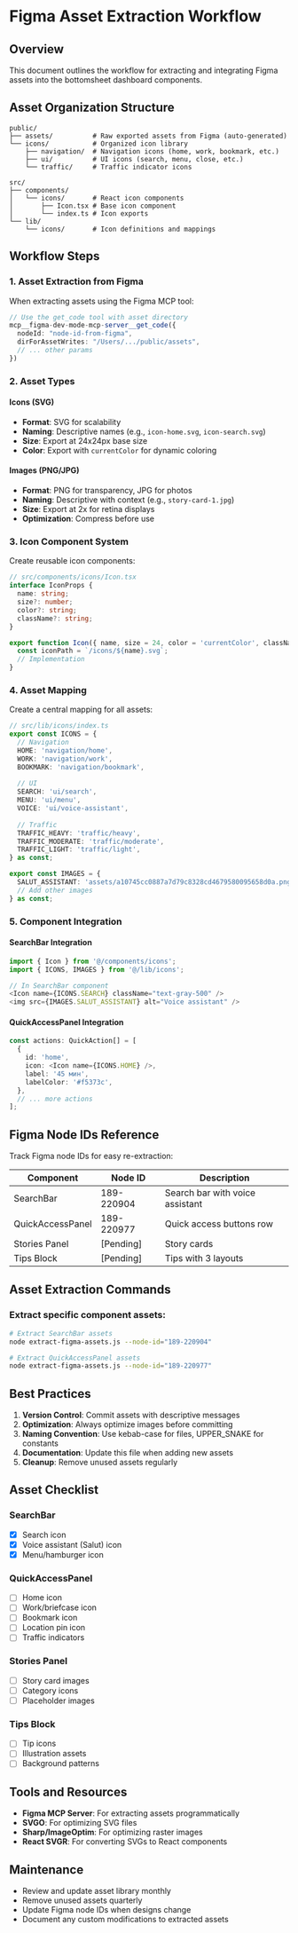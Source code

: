 # Figma Asset Extraction Workflow

## Overview
This document outlines the workflow for extracting and integrating Figma assets into the bottomsheet dashboard components.

## Asset Organization Structure

```
public/
├── assets/          # Raw exported assets from Figma (auto-generated)
└── icons/           # Organized icon library
    ├── navigation/  # Navigation icons (home, work, bookmark, etc.)
    ├── ui/          # UI icons (search, menu, close, etc.)
    └── traffic/     # Traffic indicator icons

src/
├── components/
│   └── icons/       # React icon components
│       ├── Icon.tsx # Base icon component
│       └── index.ts # Icon exports
└── lib/
    └── icons/       # Icon definitions and mappings
```

## Workflow Steps

### 1. Asset Extraction from Figma

When extracting assets using the Figma MCP tool:

```typescript
// Use the get_code tool with asset directory
mcp__figma-dev-mode-mcp-server__get_code({
  nodeId: "node-id-from-figma",
  dirForAssetWrites: "/Users/.../public/assets",
  // ... other params
})
```

### 2. Asset Types

#### Icons (SVG)
- **Format**: SVG for scalability
- **Naming**: Descriptive names (e.g., `icon-home.svg`, `icon-search.svg`)
- **Size**: Export at 24x24px base size
- **Color**: Export with `currentColor` for dynamic coloring

#### Images (PNG/JPG)
- **Format**: PNG for transparency, JPG for photos
- **Naming**: Descriptive with context (e.g., `story-card-1.jpg`)
- **Size**: Export at 2x for retina displays
- **Optimization**: Compress before use

### 3. Icon Component System

Create reusable icon components:

```typescript
// src/components/icons/Icon.tsx
interface IconProps {
  name: string;
  size?: number;
  color?: string;
  className?: string;
}

export function Icon({ name, size = 24, color = 'currentColor', className = '' }: IconProps) {
  const iconPath = `/icons/${name}.svg`;
  // Implementation
}
```

### 4. Asset Mapping

Create a central mapping for all assets:

```typescript
// src/lib/icons/index.ts
export const ICONS = {
  // Navigation
  HOME: 'navigation/home',
  WORK: 'navigation/work',
  BOOKMARK: 'navigation/bookmark',
  
  // UI
  SEARCH: 'ui/search',
  MENU: 'ui/menu',
  VOICE: 'ui/voice-assistant',
  
  // Traffic
  TRAFFIC_HEAVY: 'traffic/heavy',
  TRAFFIC_MODERATE: 'traffic/moderate',
  TRAFFIC_LIGHT: 'traffic/light',
} as const;

export const IMAGES = {
  SALUT_ASSISTANT: 'assets/a10745cc0887a7d79c8328cd4679580095658d0a.png',
  // Add other images
} as const;
```

### 5. Component Integration

#### SearchBar Integration
```typescript
import { Icon } from '@/components/icons';
import { ICONS, IMAGES } from '@/lib/icons';

// In SearchBar component
<Icon name={ICONS.SEARCH} className="text-gray-500" />
<img src={IMAGES.SALUT_ASSISTANT} alt="Voice assistant" />
```

#### QuickAccessPanel Integration
```typescript
const actions: QuickAction[] = [
  {
    id: 'home',
    icon: <Icon name={ICONS.HOME} />,
    label: '45 мин',
    labelColor: '#f5373c',
  },
  // ... more actions
];
```

## Figma Node IDs Reference

Track Figma node IDs for easy re-extraction:

| Component | Node ID | Description |
|-----------|---------|-------------|
| SearchBar | 189-220904 | Search bar with voice assistant |
| QuickAccessPanel | 189-220977 | Quick access buttons row |
| Stories Panel | [Pending] | Story cards |
| Tips Block | [Pending] | Tips with 3 layouts |

## Asset Extraction Commands

### Extract specific component assets:
```bash
# Extract SearchBar assets
node extract-figma-assets.js --node-id="189-220904"

# Extract QuickAccessPanel assets
node extract-figma-assets.js --node-id="189-220977"
```

## Best Practices

1. **Version Control**: Commit assets with descriptive messages
2. **Optimization**: Always optimize images before committing
3. **Naming Convention**: Use kebab-case for files, UPPER_SNAKE for constants
4. **Documentation**: Update this file when adding new assets
5. **Cleanup**: Remove unused assets regularly

## Asset Checklist

### SearchBar
- [x] Search icon
- [x] Voice assistant (Salut) icon
- [x] Menu/hamburger icon

### QuickAccessPanel
- [ ] Home icon
- [ ] Work/briefcase icon
- [ ] Bookmark icon
- [ ] Location pin icon
- [ ] Traffic indicators

### Stories Panel
- [ ] Story card images
- [ ] Category icons
- [ ] Placeholder images

### Tips Block
- [ ] Tip icons
- [ ] Illustration assets
- [ ] Background patterns

## Tools and Resources

- **Figma MCP Server**: For extracting assets programmatically
- **SVGO**: For optimizing SVG files
- **Sharp/ImageOptim**: For optimizing raster images
- **React SVGR**: For converting SVGs to React components

## Maintenance

- Review and update asset library monthly
- Remove unused assets quarterly
- Update Figma node IDs when designs change
- Document any custom modifications to extracted assets